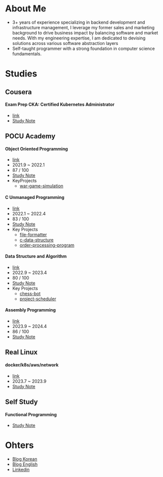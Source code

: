 # About Me
- 3+ years of experience specializing in backend development and infrastructure management, I leverage my former sales and marketing background to drive business impact by balancing software and market needs. With my engineering expertise, I am dedicated to devising solutions across various software abstraction layers
- Self-taught programmer with a strong foundation in computer science fundamentals.

# Studies
## Cousera
#### Exam Prep CKA: Certified Kubernetes Administrator
- [link](https://www.coursera.org/learn/exam-prep-cka-certified-kubernetes-administrator)
- [Study Note](https://www.notion.so/cka-certificated-kubernetes-af2216bae9a34ed2bf66d8ff3720344d)

## POCU Academy
#### Object Oriented Programming
- [link](https://pocu.academy/ko/Courses/COMP2500)
- 2021.9 ~ 2022.1
- 87 / 100
- [Study Note](https://tranquil-meteoroid-d7c.notion.site/Java-886b3aebe5f8465491ce1146ca39d3bb?pvs=4)
- KeyProjects
  - [war-game-simulation](https://github.com/valentin1235/war-game-simulation)

#### C Unmanaged Programming
- [link](https://pocu.academy/ko/Courses/COMP2200)
- 2022.1 ~ 2022.4
- 83 / 100
- [Study Note](https://tranquil-meteoroid-d7c.notion.site/C-1b909e0a3b2b4c34bdd9a5abf807dcc4?pvs=4)
- Key Projects
  - [file-formatter](https://github.com/valentin1235/file-formatter)
  - [c-data-structure](https://github.com/valentin1235/c-data-structure)
  - [order-processing-program](https://github.com/valentin1235/order-processing-program)

#### Data Structure and Algorithm
- [link](https://pocu.academy/ko/Courses/COMP3500)
- 2022.9 ~ 2023.4
- 80 / 100
- [Study Note](https://tranquil-meteoroid-d7c.notion.site/Java-956a07bed6754c648329add0782c64c8?pvs=4)
- Key Projects
  - [chess-bot](https://github.com/valentin1235/chess-bot/blob/main/README.md)
  - [project-scheduler](https://github.com/valentin1235/project-scheduler)

#### Assembly Programming
- [link](https://pocu.academy/ko/Courses/COMP2300)
- 2023.9 ~ 2024.4
- 86 / 100
- [Study Note](https://tranquil-meteoroid-d7c.notion.site/243d5136c1084aa1b4c26036cd161081?pvs=4)

## Real Linux
#### docker/k8s/aws/network
- [link](https://reallinux.co.kr/course/se_network)
- 2023.7 ~ 2023.9
- [Study Note](https://tranquil-meteoroid-d7c.notion.site/k8s-AWS-82a2112ca9114cd9bc50036a83f74274?pvs=4)

## Self Study
#### Functional Programming
- [Study Note](https://tranquil-meteoroid-d7c.notion.site/c0515a2e014843fd9d7a372704823c7a?pvs=4)

# Ohters
- [Blog Korean](https://velog.io/@valentin123)
- [Blog English](https://medium.com/@valentin1679918)
- [Linkedin](https://www.linkedin.com/in/heechul-yoon-85b154165/)
